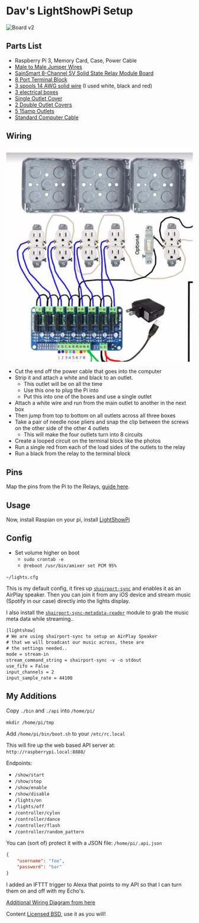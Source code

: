 Dav's LightShowPi Setup
=======================

![Board v2](lightshow-board.png?raw=true "Board v2")

Parts List
----------

* Raspberry Pi 3, Memory Card, Case, Power Cable
* [Male to Male Jumper Wires](http://a.co/eib2iWj)
* [SainSmart 8-Channel 5V Solid State Relay Module Board](http://a.co/4ZzxAcb)
* [8 Port Terminal Block](http://a.co/hs2jNlu)
* [3 spools 14 AWG solid wire](http://a.co/1X2Rdgd) (I used white, black and red)
* [3 electrical boxes](http://a.co/f1oh1xX)
* [Single Outlet Cover]( http://a.co/c8Ct4bO)
* [2 Double Outlet Covers](http://a.co/iz03UIc)
* [5 15amp Outlets](http://a.co/e8S6LzU)
* [Standard Computer Cable](http://a.co/7MdolDQ)


Wiring
------

![wiring](wiring.png?raw=true "wiring")

* Cut the end off the power cable that goes into the computer
* Strip it and attach a white and black to an outlet.
  * This outlet will be on all the time
  * Use this one to plug the Pi into
  * Put this into one of the boxes and use a single outlet
* Attach a white wire and run from the main outlet to another in the next box
* Then jump from top to bottom on all outlets across all three boxes
* Take a pair of needle nose pliers and snap the clip between the screws on the other side of the other 4 outlets
  * This will make the four outlets turn into 8 circuits
* Create a looped circuit on the terminal block like the photos
* Run a single red from each of the load sides of the outlets to the relay
* Run a black from the relay to the terminal block

Pins
----

Map the pins from the Pi to the Relays, [guide here](https://bitbucket.org/togiles/lightshowpi/src/master/config/defaults.cfg?fileviewer=file-view-default#defaults.cfg-104:127).

Usage
-----

Now, install Raspian on your pi, install [LightShowPi](http://lightshowpi.org/)

Config
------

* Set volume higher on boot
  * `sudo crontab -e`
  * `@reboot /usr/bin/amixer set PCM 95%`

`~/lights.cfg`

This is my default config, it fires up [`shairport-sync`](https://github.com/mikebrady/shairport-sync) and enables it as an AirPlay speaker. Then you 
can join it from any iOS device and stream music (Spotify in our case) directly into the lights display.

I also install the [`shairport-sync-metadata-reader`](https://github.com/mikebrady/shairport-sync-metadata-reader) module to grab the music
meta data while streaming..

```
[lightshow]
# We are using shairport-sync to setup an AirPlay Speaker
# that we will broadcast our music across, these are
# the settings needed..
mode = stream-in
stream_command_string = shairport-sync -v -o stdout
use_fifo = False
input_channels = 2
input_sample_rate = 44100

```

My Additions
------------

Copy `./bin` and `./api` into `/home/pi/`

`mkdir /home/pi/tmp`

Add `/home/pi/bin/boot.sh` to your `/etc/rc.local`

This will fire up the web based API server at: `http://raspberrypi.local:8888/`

Endpoints:

* `/show/start`
* `/show/stop`
* `/show/enable`
* `/show/disable`
* `/lights/on`
* `/lights/off`
* `/controller/cylon`
* `/controller/dance`
* `/controller/flash`
* `/controller/random_pattern`

You can (sort of) protect it with a JSON file: `/home/pi/.api.json`

```json
{
    "username": "foo",
    "password": "bar"
}
```

I added an IFTTT trigger to Alexa that points to my API so that I can turn them on and off with my Echo's.

[Additional Wiring Diagram from here](https://www.dropbox.com/s/tamanbq64qid30b/LightshowPi-Configandwire.docx?dl=0)

Content [Licensed BSD](LICENSE), use it as you will!
